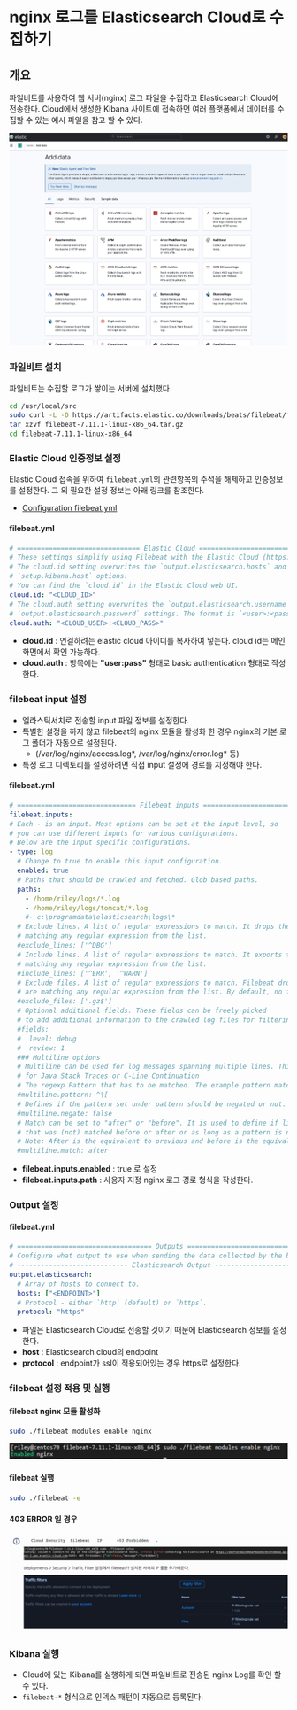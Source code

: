 # nginx 로그를 Elasticsearch Cloud로 수집하기


## 개요
파일비트를 사용하여 웹 서버(nginx) 로그 파일을 수집하고 Elasticsearch Cloud에 전송한다.
Cloud에서 생성한 Kibana 사이트에 접속하면 여러 플랫폼에서 데이터를 수집할 수 있는 예시 파일을 참고 할 수 있다.

![images](/categories/images/045200.png)

### 파일비트 설치
파일비트는 수집할 로그가 쌓이는 서버에 설치했다.

```bash
cd /usr/local/src
sudo curl -L -O https://artifacts.elastic.co/downloads/beats/filebeat/filebeat-7.11.1-linux-x86_64.tar.gz
tar xzvf filebeat-7.11.1-linux-x86_64.tar.gz
cd filebeat-7.11.1-linux-x86_64
```

### Elastic Cloud 인증정보 설정
Elastic Cloud 접속을 위하여 `filebeat.yml`의 관련항목의 주석을 해제하고 인증정보를 설정한다. 그 외 필요한 설정 정보는 아래 링크를 참조한다.
* [Configuration filebeat.yml](https://www.elastic.co/guide/en/beats/filebeat/current/configuring-howto-filebeat.html#configuring-howto-filebeat)

#### filebeat.yml
```yaml
# =============================== Elastic Cloud ================================
# These settings simplify using Filebeat with the Elastic Cloud (https://cloud.elastic.co/).
# The cloud.id setting overwrites the `output.elasticsearch.hosts` and
# `setup.kibana.host` options.
# You can find the `cloud.id` in the Elastic Cloud web UI.
cloud.id: "<CLOUD_ID>"
# The cloud.auth setting overwrites the `output.elasticsearch.username` and
# `output.elasticsearch.password` settings. The format is `<user>:<pass>`.
cloud.auth: "<CLOUD_USER>:<CLOUD_PASS>"
```
* **cloud.id** : 연결하려는 elastic cloud 아이디를 복사하여 넣는다. cloud id는 메인화면에서 확인 가능하다.
* **cloud.auth** : 항목에는 **"user:pass"** 형태로 basic authentication 형태로 작성한다.

### filebeat input 설정
* 엘라스틱서치로 전송할 input 파일 정보를 설정한다.
* 특별한 설정을 하지 않고 filebeat의 nginx 모듈을 활성화 한 경우 nginx의 기본 로그 폴더가 자동으로 설정된다.
    - (/var/log/nginx/access.log*, /var/log/nginx/error.log* 등)
* 특정 로그 디렉토리를 설정하려면 직접 input 설정에 경로를 지정해야 한다.

#### filebeat.yml
```yaml
# ============================== Filebeat inputs ===============================
filebeat.inputs:
# Each - is an input. Most options can be set at the input level, so
# you can use different inputs for various configurations.
# Below are the input specific configurations.
- type: log
  # Change to true to enable this input configuration.
  enabled: true
  # Paths that should be crawled and fetched. Glob based paths.
  paths:
    - /home/riley/logs/*.log
    - /home/riley/logs/tomcat/*.log
    #- c:\programdata\elasticsearch\logs\*
  # Exclude lines. A list of regular expressions to match. It drops the lines that are
  # matching any regular expression from the list.
  #exclude_lines: ['^DBG']
  # Include lines. A list of regular expressions to match. It exports the lines that are
  # matching any regular expression from the list.
  #include_lines: ['^ERR', '^WARN']
  # Exclude files. A list of regular expressions to match. Filebeat drops the files that
  # are matching any regular expression from the list. By default, no files are dropped.
  #exclude_files: ['.gz$']
  # Optional additional fields. These fields can be freely picked
  # to add additional information to the crawled log files for filtering
  #fields:
  #  level: debug
  #  review: 1
  ### Multiline options
  # Multiline can be used for log messages spanning multiple lines. This is common
  # for Java Stack Traces or C-Line Continuation
  # The regexp Pattern that has to be matched. The example pattern matches all lines starting with [
  #multiline.pattern: ^\[
  # Defines if the pattern set under pattern should be negated or not. Default is false.
  #multiline.negate: false
  # Match can be set to "after" or "before". It is used to define if lines should be append to a pattern
  # that was (not) matched before or after or as long as a pattern is not matched based on negate.
  # Note: After is the equivalent to previous and before is the equivalent to to next in Logstash
  #multiline.match: after
```
* **filebeat.inputs.enabled** : true 로 설정
* **filebeat.inputs.path** : 사용자 지정 nginx 로그 경로 형식을 작성한다.

### Output 설정
#### filebeat.yml
```yaml
# ================================== Outputs ===================================
# Configure what output to use when sending the data collected by the beat.
# ---------------------------- Elasticsearch Output ----------------------------
output.elasticsearch:
  # Array of hosts to connect to.
  hosts: ["<ENDPOINT>"]
  # Protocol - either `http` (default) or `https`.
  protocol: "https"
```

* 파일은 Elasticsearch Cloud로 전송할 것이기 때문에 Elasticsearch 정보를 설정한다.
* **host** : Elasticsearch cloud의 endpoint
* **protocol** : endpoint가 ssl이 적용되어있는 경우 https로 설정한다.

### filebeat 설정 적용 및 실행
#### filebeat nginx 모듈 활성화

```bash
sudo ./filebeat modules enable nginx
```

![enable_nginx](/categories/images/061016.png)

#### filebeat 실행

```bash
sudo ./filebeat -e
```

#### 403 ERROR 일 경우
![ip_setting](/categories/images/61327.png)

### Kibana 실행
* Cloud에 있는 Kibana를 실행하게 되면 파일비트로 전송된 nginx Log를 확인 할 수 있다. 
* `filebeat-*` 형식으로 인덱스 패턴이 자동으로 등록된다.
